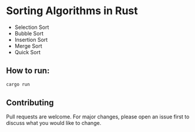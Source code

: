 # Sorting Algorithms in Rust
- Selection Sort
- Bubble Sort
- Insertion Sort
- Merge Sort
- Quick Sort
## How to run:
```bash
cargo run
```
## Contributing
Pull requests are welcome. For major changes, please open an issue first to discuss what you would like to change.
